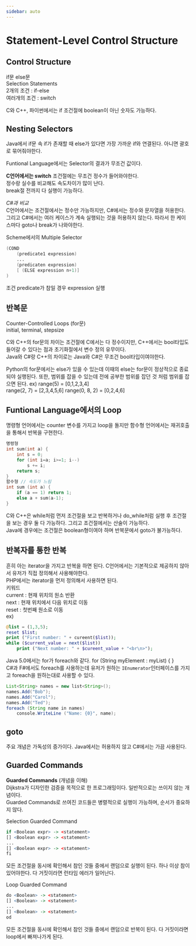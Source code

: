 ```yaml
---
sidebar: auto
---
```

# Statement-Level Control Structure

## Control Structure  
if문 else문  
Selection Statements  
2개의 조건 : if-else  
여러개의 조건 : switch  

C와 C++, 파이썬에서는 if 조건절에 boolean이 아닌 숫자도 가능하다.  

## Nesting Selectors  
Java에서 if문 속 if가 존재할 때 else가 있다면 가장 가까운 if와 연결된다. 아니면 괄호로 묶어줘야한다.  

Funtional Language에서는 Selector의 결과가 무조건 값이다.  

**C언어에서는 switch** 조건절에는 무조건 정수가 들어와야한다.  
정수랑 실수를 비교해도 속도차이가 많이 난다.  
break절 전까지 다 실행이 가능하다.  

*C#과 비교*  
C언어에서는 조건절에서는 정수만 가능하지만, C#에서는 정수와 문자열을 허용한다. 그리고 C#에서는 여러 케이스가 계속 실행되는 것을 허용하지 않는다. 따라서 한 케이스마다 goto나 break가 나와야한다.  

Scheme에서의 Multiple Selector  
```s
(COND
	(predicate1 expression)
	...
	(predicaten expression)
	[ (ELSE expression n+1)]
)
```
조건 predicate가 참일 경우 expression 실행  

## 반복문  
Counter-Controlled Loops (for문)  
initial, terminal, stepsize  

C와 C++의 for문의 차이는 조건절에 C에서는 다 정수이지만, C++에서는 bool타입도 들어갈 수 있다는 점과 초기화절에서 변수 정의 유무이다.  
Java와 C#랑 C++의 차이로는 Java와 C#은 무조건 bool타입이여야한다.  

Python의 for문에서는 else가 있을 수 있는데 이때의 else는 for문이 정상적으로 종료되야 실행된다. 또한, 범위를 잡을 수 있는데 전에 공부한 범위를 잡던 것 처럼 범위를 잡으면 된다. ex) range(5) = [0,1,2,3,4]  
range(2, 7) = [2,3,4,5,6] range(0, 8, 2) = [0,2,4,6]  

## Funtional Language에서의 Loop  
명령형 언어에서는 counter 변수를 가지고 loop을 돌지만 함수형 언어에서는 재귀호출을 통해서 반복을 구현한다.  
```cpp
명령형
int sum(int a) {
	int s = 0;
	for (int i=a; i>=1; i--)
		s += i;
	return s;
}
함수형 // 속도가 느림
int sum (int a) {
	if (a == 1) return 1;
	else a + sum(a-1);
}
```  

C와 C++은 while처럼 먼저 조건절을 보고 반복하거나 do_while처럼 실행 후 조건절을 보는 경우 둘 다 가능하다. 그리고 조건절에서는 산술이 가능하다.  
Java에 경우에는 조건절은 boolean형이여야 하며 반복문에서 goto가 불가능하다.  

## 반복자를 통한 반복  
흔히 아는 iterator을 가지고 반복을 하면 된다. C언어에서는 기본적으로 제공하지 않아서 유저가 직접 정의해서 사용해야한다.  
PHP에서는 iterator을 먼저 정의해서 사용하면 된다.  
키워드  
current : 현재 위치의 원소 반환  
next : 현재 위치에서 다음 위치로 이동  
reset : 첫번째 원소로 이동  
ex)  
```php
@list = (1,3,5);  
reset $list;
print ("First number: " + cureent($list));
while ($current_value = next($list))
	print ("Next number: " + $cureent_value + "<br\n>");
```
Java 5.0에서는 for가 foreach와 같다. for (String myElement : myList) { }  
C#과 F#에서도 foreach를 사용하는데 유저가 원하는 `IEnumerator`인터페이스를 가지고 foreach을 원하는대로 사용할 수 있다.  
```java
List<String> names = new list<String>();
names.Add("Bob");
names.Add("Carol");
names.Add("Ted");
foreach (String name in names)
	console.WriteLine ("Name: {0}", name);  
```

## goto  
주요 개념은 가독성의 증가이다. Java에서는 허용하지 않고 C#에서는 가끔 사용된다.  

## Guarded Commands
**Guarded Commands** (개념을 이해)  
Dijkstra가 디자인한 검증을 목적으로 한 프로그래밍이다. 일반적으로는 쓰이지 않는 개념이다.  
Guarded Commands로 쓰여진 코드들은 병렬적으로 실행이 가능하며, 순서가 중요하지 않다.  

Selection Guarded Command  
```r
if <Boolean expr> -> <statement>
[] <Boolean expr> -> <statement>
...
[] <Boolean expr> -> <statement>
fi
```
모든 조건절을 동시에 확인해서 참인 것들 중에서 랜덤으로 실행이 된다. 하나 이상 참이 있어야한다. 다 거짓이라면 런타임 에러가 일어난다.  

Loop Guarded Command  
```r
do <Boolean> -> <statement>
[] <Boolean> -> <statement>
...
[] <Boolean> -> <statement>
od
```
모든 조건절을 동시에 확인해서 참인 것들 중에서 랜덤으로 반복이 된다. 다 거짓이라면 loop에서 빠져나가게 된다.  